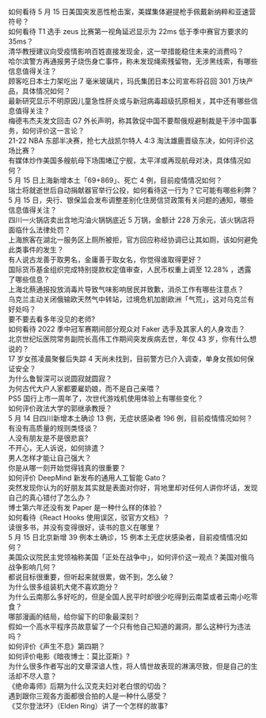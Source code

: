 如何看待 5 月 15 日美国突发恶性枪击案，美媒集体避提枪手佩戴新纳粹和亚速营符号？  
如何看待 T1 选手 zeus 比赛第一视角延迟显示为 22ms 低于季中赛官方要求的 35ms？  
清华教授建议向受疫情影响百姓直接发现金，这一举措能稳住未来的消费吗？  
哈尔滨警方再通报男子烧伤身亡事件，称未发现绳索残留物，无涉黑线索，有哪些信息值得关注？  
顾客吃日本士力架吃出 7 毫米玻璃片，玛氏集团日本公司宣布将召回 301 万块产品，具体情况如何？  
最新研究显示不明原因儿童急性肝炎或与新冠病毒超级抗原相关，其中还有哪些信息值得关注？  
梅德韦杰夫发文回击 G7 外长声明，称其敦促中国不要帮俄规避制裁是干涉中国事务，如何评价这一言论？  
21-22 NBA 东部半决赛，抢七大战凯尔特人 4:3 淘汰雄鹿晋级东决，如何评价这场比赛？  
有媒体炒作美国多艘航母下场围堵辽宁舰，太平洋或再现航母对决，具体情况如何？  
5 月 15 日上海新增本土「69+869」、死亡 4 例，目前疫情情况如何？  
瑞士将就逝世后自动捐献器官举行公投，如何看待这一行为？它可能有哪些利弊？  
5 月 15 日，央行、银保监会发布调整差别化住房信贷政策有关问题的通知，哪些信息值得关注？  
四川一火锅店卖出含地沟油火锅锅底近 5 万锅，金额计 228 万余元，该火锅店将面临什么法律处罚？  
上海旅客在湖北一服务区上厕所被拒，官方回应称经协调已让其如厕，该如何避免此类事件的发生？  
有人说古龙善于取男名，金庸善于取女名，你觉得谁取得更好？  
国际货币基金组织完成特别提款权定值审查，人民币权重上调至 12.28% ，透露了哪些信息？  
上海北蔡通报投放消毒片导致气味影响居民并致歉，消杀工作有哪些注意点？  
乌克兰主动关闭俄输欧天然气中转站，过境危机加剧欧洲「气荒」，这对乌克兰有好处吗？  
要不要去看多年没见的老师?  
如何看待 2022 季中冠军赛期间部分观众对 Faker 选手及其家人的人身攻击？  
北京世纪坛医院常务副院长高伟工作期间突发疾病去世，年仅 43 岁，你有什么想说的？  
17 岁女孩凌晨聚餐后失踪 4 天尚未找到，目前警方已介入调查，单身女孩如何保证安全？  
为什么鲁智深可以说圆寂就圆寂？  
为何古代大户人家都要雇奶娘，而不是自己亲喂？  
PS5 国行上市一周年了，次世代游戏机使用体验上有哪些变化？  
如何评价政法大学的郭继承教授？  
5 月 14 日四川新增本土确诊 13 例，无症状感染者 196 例，目前疫情情况如何？  
有没有高质量的规则类怪谈？  
人没有朋友是不是很悲哀?  
不开心，无人诉说，如何排遣？  
男人怎样才能让自己强大？  
你是从哪一刻开始觉得钱真的很重要？  
如何评价 DeepMind 新发布的通用人工智能 Gato？  
突然发现你认为的好朋友其实就是表面对你好，背地里却对任何人讲你坏话，发现自己的真心错付了怎么办？  
博士第六年还没有发 Paper 是一种什么样的体验？  
如何看待《React Hooks 使用误区，驳官方文档》？  
读很多书，并没有变得很好，读书的意义在哪里？  
5 月 15 日北京新增 39 例本土确诊，15 例本土无症状感染者，目前疫情情况如何？  
美国众议院民主党领袖称美国「正处在战争中」，如何评价这一观点？美国对俄乌战争影响几何？  
都说目标很重要，但听起来就很累，做不到，怎么破？  
为什么很多组装机大佬不喜欢跑分？  
为什么云南那么多好吃的，但是全国人民平时却很少吃得到云南菜或者云南小吃零食？  
哪部漫画的结局，给你留下的印象最深刻？  
假如一个高水平程序员故意留了一个只有他自己知道的漏洞，那么这种行为违法吗？  
如何评价《声生不息》第四期？  
如何评价电影《暗夜博士：莫比亚斯》?  
为什么很多作者写出的文章深谙人性，将人情世故表现的淋漓尽致，但是自己的生活却不尽人意？  
《绝命毒师》后期为什么汉克夫妇对老白恨的切齿？  
遇到跟你三观各方面都很合拍的人是一种什么感受？  
《艾尔登法环》（Elden Ring）讲了一个怎样的故事?  
